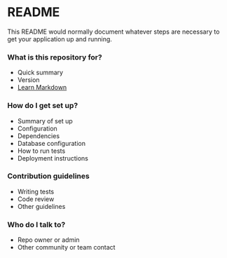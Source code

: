 # README # 

This README would normally document whatever steps are necessary to get your application up and running. 

### What is this repository for? ### 

* Quick summary 
* Version 
* [Learn Markdown](https://bitbucket.org/tutorials/markdowndemo) 

### How do I get set up? ### 

* Summary of set up 
* Configuration 
* Dependencies 
* Database configuration 
* How to run tests 
* Deployment instructions 

### Contribution guidelines ### 

* Writing tests 
* Code review 
* Other guidelines 

### Who do I talk to? ### 

* Repo owner or admin 
* Other community or team contact 

